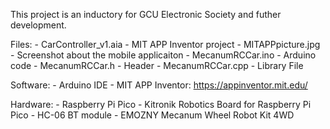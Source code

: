 This project is an inductory for GCU Electronic Society and futher development.

Files: 
	- CarController_v1.aia - MIT APP Inventor project
	- MITAPPpicture.jpg - Screenshot about the mobile applicaiton
	- MecanumRCCar.ino - Arduino code
	- MecanumRCCar.h - Header
	- MecanumRCCar.cpp - Library File

Software: 
	- Arduino IDE
	- MIT APP Inventor: https://appinventor.mit.edu/

Hardware:
	- Raspberry Pi Pico
	- Kitronik Robotics Board for Raspberry Pi Pico
	- HC-06 BT module
	- EMOZNY Mecanum Wheel Robot Kit 4WD

